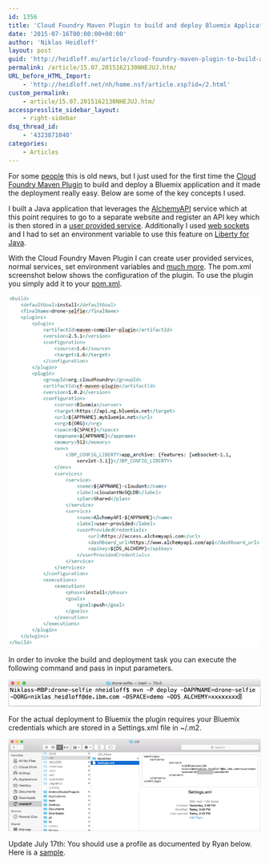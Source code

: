 ```yaml
---
id: 1356
title: 'Cloud Foundry Maven Plugin to build and deploy Bluemix Applications'
date: '2015-07-16T00:00:00+00:00'
author: 'Niklas Heidloff'
layout: post
guid: 'http://heidloff.eu/article/cloud-foundry-maven-plugin-to-build-and-deploy-bluemix-applications/'
permalink: /article/15.07.2015162130NHEJUJ.htm/
URL_before_HTML_Import:
    - 'http://heidloff.net/nh/home.nsf/article.xsp?id=/2.html'
custom_permalink:
    - article/15.07.2015162130NHEJUJ.htm/
accesspresslite_sidebar_layout:
    - right-sidebar
dsq_thread_id:
    - '4323871040'
categories:
    - Articles
---
```


 For some [people](https://github.com/IBM-Bluemix/todo-apps/tree/master/java) this is old news, but I just used for the first time the [Cloud Foundry Maven Plugin](https://github.com/cloudfoundry/cf-java-client/tree/master/cloudfoundry-maven-plugin) to build and deploy a Bluemix application and it made the deployment really easy. Below are some of the key concepts I used.

 I built a Java application that leverages the [AlchemyAPI](https://console.ng.bluemix.net/catalog/alchemyapi/) service which at this point requires to go to a separate website and register an API key which is then stored in a [user provided service](http://heidloff.net/nh/home.nsf/article.xsp?id=16.12.2014110019NHEDRA.htm). Additionally I used [web sockets](http://heidloff.net/nh/home.nsf/article.xsp?id=09.07.2015083534NHE9RB.htm) and I had to set an environment variable to use this feature on [Liberty for Java](https://console.ng.bluemix.net/catalog/liberty-for-java/).

 With the Cloud Foundry Maven Plugin I can create user provided services, normal services, set environment variables and [much more](https://github.com/cloudfoundry/cf-java-client/tree/master/cloudfoundry-maven-plugin). The pom.xml screenshot below shows the configuration of the plugin. To use the plugin you simply add it to your [pom.xml](https://github.com/cloudfoundry/cf-java-client/tree/master/cloudfoundry-maven-plugin#configuration).

![image](/assets/img/2015/07/cfmavenplugin1.png)

 In order to invoke the build and deployment task you can execute the following command and pass in input parameters.

![image](/assets/img/2015/07/cfmavenplugin3.png)

 For the actual deployment to Bluemix the plugin requires your Bluemix credentials which are stored in a Settings.xml file in ~/.m2.

![image](/assets/img/2015/07/cfmavenplugin2.png)

 Update July 17th: You should use a profile as documented by Ryan below. Here is a [sample](https://github.com/IBM-Bluemix/drone-selfie/blob/master/pom.xml).